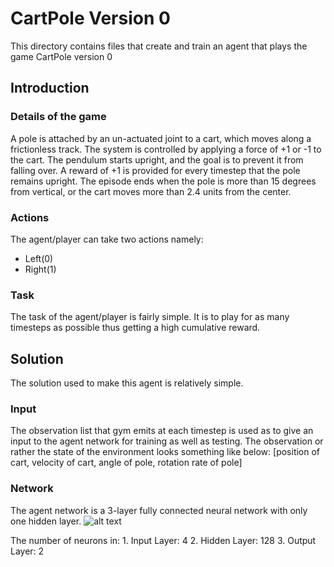 # CartPole Version 0
This directory contains files that create and train an agent that plays the game CartPole version 0

## Introduction 

### Details of the game
A pole is attached by an un-actuated joint to a cart, which moves along a frictionless track. The system is controlled by applying a force of +1 or -1 to the cart. The pendulum starts upright, and the goal is to prevent it from falling over. A reward of +1 is provided for every timestep that the pole remains upright. The episode ends when the pole is more than 15 degrees from vertical, or the cart moves more than 2.4 units from the center.

### Actions
The agent/player can take two actions namely:
  * Left(0)
  * Right(1)

### Task 
The task of the agent/player is fairly simple. It is to play for as many timesteps as possible thus getting a high cumulative reward.


## Solution

The solution used to make this agent is relatively simple.

### Input
The observation list that gym emits at each timestep is used as to give an input to the agent network for training as well as testing. 
The observation or rather the state of the environment looks something like below:
  [position of cart, velocity of cart, angle of pole, rotation rate of pole]

### Network

The agent network is a 3-layer fully connected neural network with only one hidden layer.
![alt text](https://github.com/mijo2/Tetris_game_agent/blob/master/RL_Cartpole-v0/Images/nn.jpg)

The number of neurons in:
    1. Input Layer: 4
    2. Hidden Layer: 128
    3. Output Layer: 2





